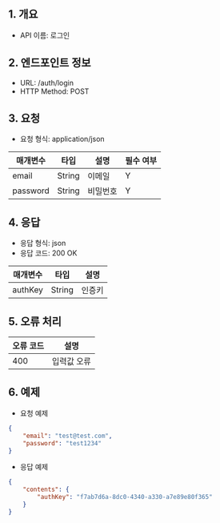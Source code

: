 ## 1. 개요
- API 이름: 로그인

## 2. 엔드포인트 정보
- URL: /auth/login
- HTTP Method: POST

## 3. 요청
- 요청 형식: application/json

| 매개변수 | 타입 | 설명 | 필수 여부 |
|----------|------|------|----------|
| email    | String | 이메일  | Y        |
| password | String | 비밀번호 | Y        |

## 4. 응답
- 응답 형식: json
- 응답 코드: 200 OK

| 매개변수 | 타입 | 설명 |
|----------|------|------|
| authKey | String | 인증키 |

## 5. 오류 처리
| 오류 코드 | 설명 |
|----------|------|
| 400 | 입력값 오류 |

## 6. 예제
- 요청 예제
```json
{
    "email": "test@test.com",
    "password": "test1234"
}
```
- 응답 예제
```json
{
    "contents": {
        "authKey": "f7ab7d6a-8dc0-4340-a330-a7e89e80f365"
    }
}
```